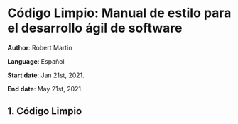 # Código Limpio: Manual de estilo para el desarrollo ágil de software

**Author**: Robert Martin

**Language**: Español

**Start date**: Jan 21st, 2021.

**End date**: May 21st, 2021.

## 1. Código Limpio